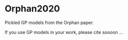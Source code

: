 # Orphan2020
Pickled GP models from the Orphan paper.

If you use GP models in your work, please cite soooon ... 


